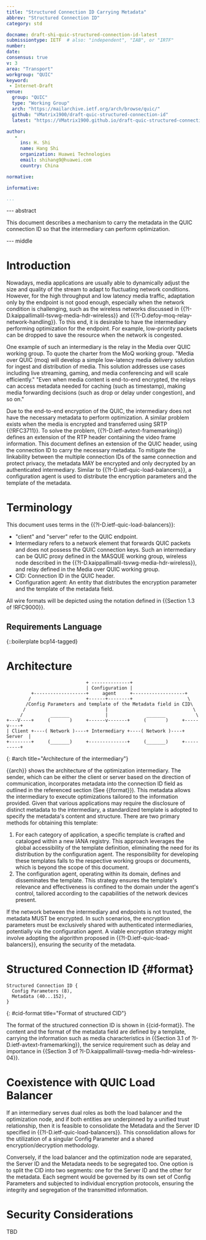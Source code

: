 ```yaml
---
title: "Structured Connection ID Carrying Metadata"
abbrev: "Structured Connection ID"
category: std

docname: draft-shi-quic-structured-connection-id-latest
submissiontype: IETF  # also: "independent", "IAB", or "IRTF"
number:
date:
consensus: true
v: 3
area: "Transport"
workgroup: "QUIC"
keyword:
 - Internet-Draft
venue:
  group: "QUIC"
  type: "Working Group"
  arch: "https://mailarchive.ietf.org/arch/browse/quic/"
  github: "VMatrix1900/draft-quic-structured-connection-id"
  latest: "https://VMatrix1900.github.io/draft-quic-structured-connection-id/draft-shi-quic-structured-connection-id.html"

author:
   -
     ins: H. Shi
     name: Hang Shi
     organization: Huawei Technologies
     email: shihang9@huawei.com
     country: China

normative:

informative:

...
```


--- abstract

This document describes a mechanism to carry the metadata in the QUIC connection ID so that the intermediary can perform optimization.

--- middle

# Introduction

Nowadays, media applications are usually able to dynamically adjust the size and quality of the stream to adapt to fluctuating network conditions. However, for the high throughput and low latency media traffic, adaptation only by the endpoint is not good enough, especially when the network condition is challenging, such as the wireless networks discussed in {{?I-D.kaippallimalil-tsvwg-media-hdr-wireless}} and {{?I-D.defoy-moq-relay-network-handling}}. To this end, it is desirable to have the intermediary performing optimization for the endpoint. For example, low-priority packets can be dropped to save the resource when the network is congested.

One example of such an intermediary is the relay in the Media over QUIC working group. To quote the charter from the MoQ working group. "Media over QUIC (moq) will develop a simple low-latency media delivery solution for ingest and distribution of media. This solution addresses use cases including live streaming, gaming, and media conferencing and will scale efficiently." "Even when media content is end-to-end encrypted, the relays can access metadata needed for caching (such as timestamp), making media forwarding decisions (such as drop or delay under congestion), and so on."

Due to the end-to-end encryption of the QUIC, the intermediary does not have the necessary metadata to perform optimization. A similar problem exists when the media is encrypted and transferred using SRTP {{!RFC3711}}. To solve the problem, {{?I-D.ietf-avtext-framemarking}} defines an extension of the RTP header containing the video frame information. This document defines an extension of the QUIC header, using the connection ID to carry the necessary metadata. To mitigate the linkability between the multiple connection IDs of the same connection and protect privacy, the metadata MAY be encrypted and only decrypted by an authenticated intermediary. Similar to {{?I-D.ietf-quic-load-balancers}}, a configuration agent is used to distribute the encryption parameters and the template of the metadata.

# Terminology

This document uses terms in the {{?I-D.ietf-quic-load-balancers}}:

- "client" and "server" refer to the QUIC endpoint.
- Intermediary refers to a network element that forwards QUIC packets and does not possess the QUIC connection keys. Such an intermediary can be QUIC proxy defined in the MASQUE working group, wireless node described in the {{?I-D.kaippallimalil-tsvwg-media-hdr-wireless}}, and relay defined in the Media over QUIC working group.
- CID: Connection ID in the QUIC header.
- Configuration agent: An entity that distributes the encryption parameter and the template of the metadata field.

All wire formats will be depicted using the notation defined in {{Section 1.3 of !RFC9000}}.

## Requirements Language

{::boilerplate bcp14-tagged}

# Architecture

~~~
                             + --------------+
                             | Configuration |
         +-------------------+     agent     +-------------------+
        /                    +------+--------+                    \
       /Config Parameters and template of the Metadata field in CID\
      /                             |                               \
     /          _______             |              _______           \
+---V----+     (       )     +------v-------+     (       )     +-----v----+
| Client +----( Network )----+ Intermediary +----( Network )----+  Server  |
+--------+     (_______)     +--------------+     (_______)     +----------+

~~~
{: #arch title="Architecture of the intermediary"}

{{arch}} shows the architecture of the optimization intermediary. The sender, which can be either the client or server based on the direction of communication, incorporates metadata into the connection ID field as outlined in the referenced section (See {{format}}). This metadata allows the intermediary to execute optimizations tailored to the information provided. Given that various applications may require the disclosure of distinct metadata to the intermediary, a standardized template is adopted to specify the metadata's content and structure. There are two primary methods for obtaining this template:

1. For each category of application, a specific template is crafted and cataloged within a new IANA registry. This approach leverages the global accessibility of the template definition, eliminating the need for its distribution by the configuration agent. The responsibility for developing these templates falls to the respective working groups or documents, which is beyond the scope of this document.
2. The configuration agent, operating within its domain, defines and disseminates the template. This strategy ensures the template's relevance and effectiveness is confined to the domain under the agent's control, tailored according to the capabilities of the network devices present.

If the network between the intermediary and endpoints is not trusted, the metadata MUST be encrypted. In such scenarios, the encryption parameters must be exclusively shared with authenticated intermediaries, potentially via the configuration agent. A viable encryption strategy might involve adopting the algorithm proposed in {{?I-D.ietf-quic-load-balancers}}, ensuring the security of the metadata.

# Structured Connection ID {#format}
~~~
Structured Connection ID {
  Config Parameters (8),
  Metadata (40...152),
}
~~~
{: #cid-format title="Format of structured CID"}

The format of the structured connection ID is shown in {{cid-format}}. The content and the format of the metadata field are defined by a template, carrying the information such as media characteristics in {{Section 3.1 of ?I-D.ietf-avtext-framemarking}}, the service requirement such as delay and importance in {{Section 3 of ?I-D.kaippallimalil-tsvwg-media-hdr-wireless-04}}.

# Coexistence with QUIC Load Balancer

If an intermediary serves dual roles as both the load balancer and the optimization node, and if both entities are underpinned by a unified trust relationship, then it is feasible to consolidate the Metadata and the Server ID specified in {{?I-D.ietf-quic-load-balancers}}. This consolidation allows for the utilization of a singular Config Parameter and a shared encryption/decryption methodology. 

Conversely, if the load balancer and the optimization node are separated, the Server ID and the Metadata needs to be segregated too. One option is to split the CID into two segments: one for the Server ID and the other for the metadata. Each segment would be governed by its own set of Config Parameters and subjected to individual encryption protocols, ensuring the integrity and segregation of the transmitted information.


# Security Considerations

TBD
